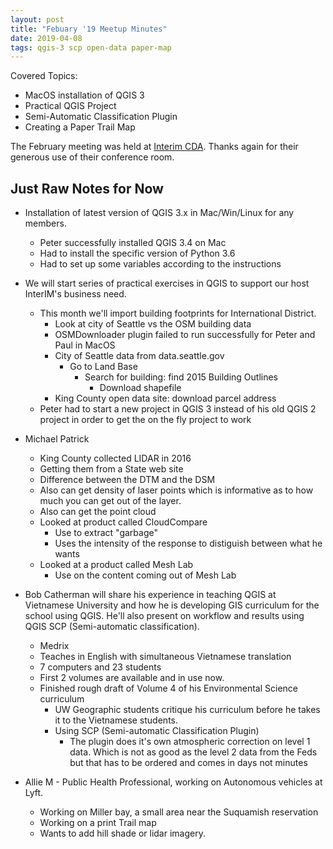 ```yaml
---
layout: post
title: "Febuary '19 Meetup Minutes"
date: 2019-04-08
tags: qgis-3 scp open-data paper-map
---
```


Covered Topics:
* MacOS installation of QGIS 3
* Practical QGIS Project
* Semi-Automatic Classification Plugin
* Creating a Paper Trail Map

The February meeting was held at [Interim CDA](http://interimicda.org/whatwedo/). Thanks again for their generous use of their conference room.

## Just Raw Notes for Now ##

* Installation of latest version of QGIS 3.x in Mac/Win/Linux for any members.
  * Peter successfully installed QGIS 3.4 on Mac
  * Had to install the specific version of Python 3.6
  * Had to set up some variables according to the instructions
		
* We will start series of practical exercises in QGIS to support our host InterIM's business need.
  * This month we'll import building footprints for International District.
    * Look at city of Seattle vs the OSM building data
    * OSMDownloader plugin failed to run successfully for Peter and Paul in MacOS
    * City of Seattle data from data.seattle.gov
      * Go to Land Base
        * Search for building: find 2015 Building Outlines
          * Download shapefile
    * King County open data site: download parcel address
  * Peter had to start a new project in QGIS 3 instead of his old QGIS 2 project in order to get the on the fly project to work
		
* Michael Patrick
  * King County collected LIDAR in 2016
  * Getting them from a State web site
  * Difference between the DTM and the DSM
  * Also can get density of laser points which is informative as to how much you can get out of the layer.
  * Also can get the point cloud
  * Looked at product called CloudCompare
    * Use to extract "garbage"
    * Uses the intensity of the response to distiguish between what he wants
  * Looked at a product called Mesh Lab
    * Use on the content coming out of Mesh Lab

* Bob Catherman will share his experience in teaching QGIS at Vietnamese University and how he is developing GIS curriculum for the school using QGIS. He'll also present on workflow and results using QGIS SCP (Semi-automatic classification).
  * Medrix
  * Teaches in English with simultaneous Vietnamese translation
  * 7 computers and 23 students
  * First 2 volumes are available and in use now.
  * Finished rough draft of Volume 4 of his Environmental Science curriculum
    * UW Geographic students critique his curriculum before he takes it to the Vietnamese students.
    * Using SCP (Semi-automatic Classification Plugin)
      * The plugin does it's own atmospheric correction on level 1 data. Which is not as good as the level 2 data from the Feds but that has to be ordered and comes in days not minutes
	
* Allie M - Public Health Professional, working on Autonomous vehicles at Lyft.
  * Working on Miller bay, a small area near the Suquamish reservation
  * Working on a print Trail map
  * Wants to add hill shade or lidar imagery.

